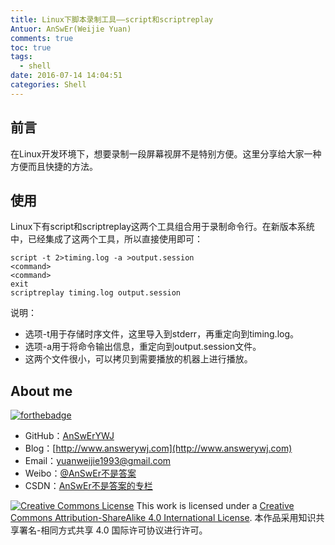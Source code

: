 ```yaml
---
title: Linux下脚本录制工具——script和scriptreplay
Antuor: AnSwEr(Weijie Yuan)
comments: true
toc: true
tags:
  - shell
date: 2016-07-14 14:04:51
categories: Shell
---
```


## 前言
在Linux开发环境下，想要录制一段屏幕视屏不是特别方便。这里分享给大家一种方便而且快捷的方法。

## 使用
Linux下有script和scriptreplay这两个工具组合用于录制命令行。在新版本系统中，已经集成了这两个工具，所以直接使用即可：
```
script -t 2>timing.log -a >output.session
<command>
<command>
exit
scriptreplay timing.log output.session
```

说明：
- 选项-t用于存储时序文件，这里导入到stderr，再重定向到timing.log。
- 选项-a用于将命令输出信息，重定向到output.session文件。
- 这两个文件很小，可以拷贝到需要播放的机器上进行播放。

## About me
[![forthebadge](http://forthebadge.com/images/badges/ages-20-30.svg)](http://forthebadge.com)
- GitHub：[AnSwErYWJ](https://github.com/AnSwErYWJ)
- Blog：[http://www.answerywj.com](http://www.answerywj.com)
- Email：[yuanweijie1993@gmail.com](https://mail.google.com)
- Weibo：[@AnSwEr不是答案](http://weibo.com/1783591593)
- CSDN：[AnSwEr不是答案的专栏](http://blog.csdn.net/u011192270)

<a rel="license" href="http://creativecommons.org/licenses/by-sa/4.0/"><img alt="Creative Commons License" style="border-width:0" src="https://i.creativecommons.org/l/by-sa/4.0/88x31.png" /></a> This work is licensed under a <a rel="license" href="http://creativecommons.org/licenses/by-sa/4.0/">Creative Commons Attribution-ShareAlike 4.0 International License</a>.
本作品采用知识共享署名-相同方式共享 4.0 国际许可协议进行许可。
